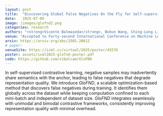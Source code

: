 ```yaml
---
layout: post
title:  "Discovering Global False Negatives On the Fly for Self-supervised Contrastive Learning"
date:   2025-07-09
image: /images/glofnd2.png
categories: research
authors: "<strong>Vicente Balmaseda</strong>, Bokun Wang, Ching-Long Lin, Tianbao Yang"
venue: "Accepted to Forty-second International Conference on Machine Learning (ICML 2025)"
arxiv: https://arxiv.org/abs/2502.20612
# paper:
venueSite: https://icml.cc/virtual/2025/poster/45576
poster: assets/icml2025-glofnd-poster.pdf
code: https://github.com/vibalcam/GloFND
---
```

<!-- Vancouver, Canada -->
In self-supervised contrastive learning, negative samples may inadvertently share semantics with the anchor, leading to false negatives that degrade representation quality. We introduce *GloFND*, a scalable optimization-based method that discovers false negatives during training. It identifies them globally across the dataset while keeping computation confined to each mini-batch and independent of dataset size. *GloFND* integrates seamlessly with unimodal and bimodal contrastive frameworks, consistently improving representation quality with minimal overhead.
<!-- In self-supervised contrastive learning, negative samples may inadvertently share semantics with the anchor, leading to false negatives that degrade representation quality. We introduce GLOFND, a scalable optimization-based method that discovers false negatives globally across the dataset by learning dynamic, per-sample thresholds on the fly. Unlike batch-local approaches, GLOFND operates independently of batch size and integrates seamlessly into existing contrastive frameworks. Extensive experiments in unimodal, bimodal, and semi-supervised settings show that GLOFND consistently improves false negative detection and downstream performance—with negligible overhead. -->
